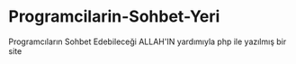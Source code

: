 # Programcilarin-Sohbet-Yeri
Programcıların Sohbet Edebileceği ALLAH'IN yardımıyla php ile yazılmış bir site
